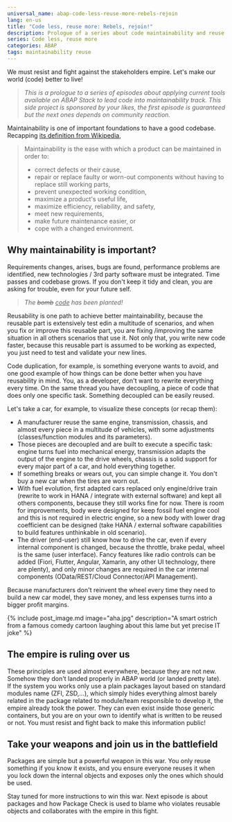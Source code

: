 ```yaml
---
universal_name: abap-code-less-reuse-more-rebels-rejoin
lang: en-us
title: "Code less, reuse more: Rebels, rejoin!"
description: Prologue of a series about code maintainability and reuse.
series: Code less, reuse more
categories: ABAP
tags: maintainability reuse
---
```


We must resist and fight against the stakeholders empire. Let's make our world (code) better to live!

>_This is a prologue to a series of episodes about applying current tools available on ABAP Stack to lead code into maintainability track. This side project is sponsored by your likes, the first episode is guaranteed but the next ones depends on community reaction._

Maintainability is one of important foundations to have a good codebase. Recapping [its definition from Wikipedia][maintainability],

> Maintainability is the ease with which a product can be maintained in order to:
> * correct defects or their cause,
> * repair or replace faulty or worn-out components without having to replace still working parts,
> * prevent unexpected working condition,
> * maximize a product's useful life,
> * maximize efficiency, reliability, and safety,
> * meet new requirements,
> * make future maintenance easier, or
> * cope with a changed environment.

## Why maintainability is important?

Requirements changes, arises, bugs are found, performance problems are identified, new technologies / 3rd party software must be integrated. Time passes and codebase grows. If you don't keep it tidy and clean, you are asking for trouble, even for your future self.

> _The <del>bomb</del> <ins>code</ins> has been planted!_

Reusability is one path to achieve better maintainability, because the reusable part is extensively test edin a multitude of scenarios, and when you fix or improve this reusable part, you are fixing /improving the same situation in all others scenarios that use it. Not only that, you write new code faster, because this reusable part is assumed to be working as expected, you just need to test and validate your new lines.

Code duplication, for example, is something everyone wants to avoid, and one good example of how things can be done better when you have reusability in mind. You, as a developer, don't want to rewrite everything every time. On the same thread you have decoupling, a piece of code that does only one specific task. Something decoupled can be easily reused.

Let's take a car, for example, to visualize these concepts (or recap them):

* A manufacturer reuse the same engine, transmission, chassis, and almost every piece in a multitude of vehicles, with some adjustments (classes/function modules and its parameters).
* Those pieces are decoupled and are built to execute a specific task: engine turns fuel into mechanical energy, transmission adapts the output of the engine to the drive wheels, chassis is a solid support for every major part of a car, and hold everything together.
* If something breaks or wears out, you can simple change it. You don't buy a new car when the tires are worn out.
* With fuel evolution, first adapted cars replaced only engine/drive train (rewrite to work in HANA / integrate with external software) and kept all others components, because they still works fine for now. There is room for improvements, body were designed for keep fossil fuel engine cool and this is not required in electric engine, so a new body with lower drag coefficient can be designed (take HANA / external software capabilities to build features unthinkable in old scenario).
* The driver (end-user) still know how to drive the car, even if every internal component is changed, because the throttle, brake pedal, wheel is the same (user interface). Fancy features like radio controls can be added (Fiori, Flutter, Angular, Xamarin, any other UI technology, there are plenty), and only minor changes are required in the car internal components (OData/REST/Cloud Connector/API Management).

Because manufacturers don't reinvent the wheel every time they need to build a new car model, they save money, and less expenses turns into a bigger profit margins.

{% include post_image.md image="aha.jpg" description="A smart ostrich from a famous comedy cartoon laughing about this lame but yet precise IT joke" %}

## The empire is ruling over us

These principles are used almost everywhere, because they are not new. Somehow they don't landed properly in ABAP world (or landed pretty late). If the system you works only use a plain packages layout based on standard modules name (ZFI, ZSD,…), which simply hides everything almost barely related in the package related to module/team responsible to develop it, the empire already took the power. They can even exist inside those generic containers, but you are on your own to identify what is written to be reused or not. You must resist and fight back to make this information public!

## Take your weapons and join us in the battlefield

Packages are simple but a powerful weapon in this war. You only reuse something if you know it exists, and you ensure everyone reuses it when you lock down the internal objects and exposes only the ones which should be used.


Stay tuned for more instructions to win this war. Next episode is about packages and how Package Check is used to blame who violates reusable objects and collaborates with the empire in this fight.


[maintainability]: https://en.wikipedia.org/wiki/Maintainability